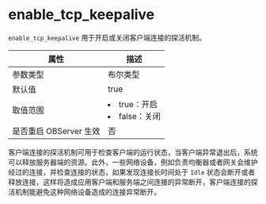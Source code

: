 enable_tcp_keepalive 
=========================================

`enable_tcp_keepalive` 用于开启或关闭客户端连接的探活机制。


|        属性        |                                                      描述                                                      |
|------------------|--------------------------------------------------------------------------------------------------------------|
| 参数类型             | 布尔类型                                                                                                         |
| 默认值              | true                                                                                                         |
| 取值范围             | <li> true：开启   <li> false：关闭    |
| 是否重启 OBServer 生效 | 否                                                                                                            |



客户端连接的探活机制可用于检查客户端的运行状态，当客户端异常退出后，系统可以释放服务器端的资源。此外，一些网络设备，例如负责均衡器或者网关会维护经过的连接，并检查连接的状态，如果发现连接长时间处于 `Idle` 状态会断开或者释放连接，这样将造成应用客户端和服务端之间连接的异常断开，客户端连接的探活机制能避免这种网络设备造成的连接异常断开。
